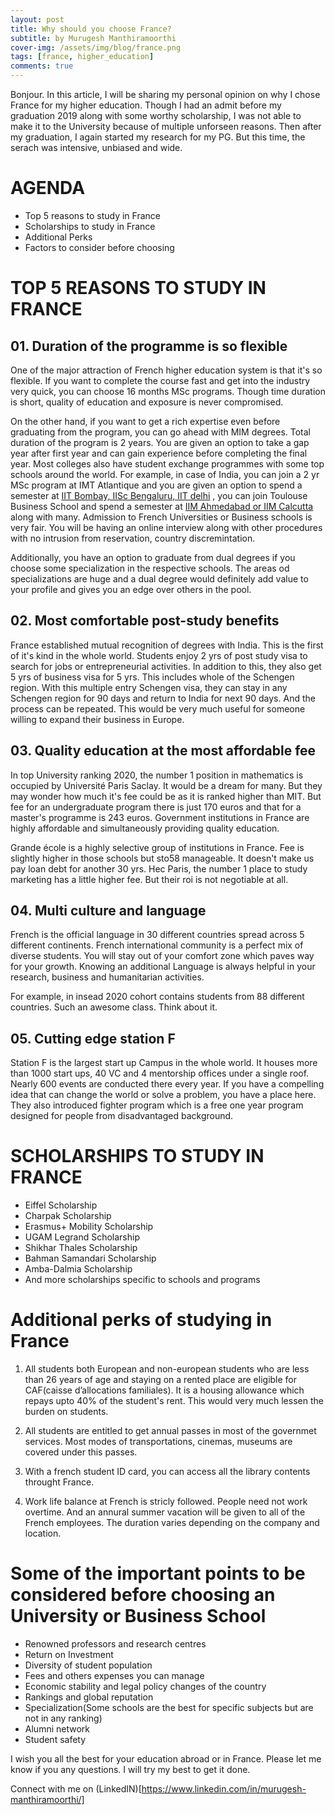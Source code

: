 ```yaml
---
layout: post
title: Why should you choose France?
subtitle: by Murugesh Manthiramoorthi
cover-img: /assets/img/blog/france.png
tags: [france, higher_education]
comments: true
---
```


Bonjour. In this article, I will be sharing my personal opinion on why I chose France for my higher education. Though I had an admit before my graduation 2019 along with some worthy scholarship, I was not able to make it to the University because of multiple unforseen reasons. Then after my graduation, I again started my research for my PG. But this time, the serach was intensive, unbiased and wide.

# AGENDA
* Top 5 reasons to study in France
* Scholarships to study in France
* Additional Perks
* Factors to consider before choosing 

# TOP 5 REASONS TO STUDY IN FRANCE

## 01. Duration of the programme is so flexible
One of the major attraction of French higher education system is that it's so flexible. If you want to complete the course fast and get into the industry very quick, you can choose 16 months MSc programs. Though time duration is short, quality of education and exposure is never compromised. 

On the other hand, if you want to get a rich expertise even before graduating from the program, you can go ahead with MIM degrees. Total duration of the program is 2 years. You are given an option to take a gap year after first year and can gain experience before completing the final year. Most colleges also have student exchange programmes with some top schools around the world. For example, in case of India, you can join a 2 yr MSc program at IMT Atlantique and you are given an option to spend a semester at [IIT Bombay, IISc Bengaluru, IIT delhi](https://www.imt-atlantique.fr/en/international/study-abroad-out/exchange-semesters) , you can join Toulouse Business School and spend a semester at [IIM Ahmedabad or IIM Calcutta](https://www.tbs-education.com/about-tbs/partners-universities/) along with many. Admission to French Universities or Business schools is very fair. You will be having an online interview along with other procedures with no intrusion from reservation, country discremintation.

Additionally, you have an option to graduate from dual degrees if you choose some specialization in the respective schools. The areas od specializations are huge and a dual degree would definitely add value to your profile and gives you an edge over others in the pool. 

## 02. Most comfortable post-study benefits
France established mutual recognition of degrees with India. This is the first of it's kind in the whole world. 
Students enjoy 2 yrs of post study visa to search for jobs or entrepreneurial activities. In addition to this, they also get 5 yrs of business visa for 5 yrs. This includes whole of the Schengen region. With this multiple entry Schengen visa, they can stay in any Schengen region for 90 days and return to India for next 90 days. And the process can be repeated. This would be very much useful for someone willing to expand their business in Europe. 

## 03. Quality education at the most affordable fee
In top University ranking 2020, the number 1 position in mathematics is occupied by Université Paris Saclay. It would be a dream for many. But they may wonder how much it's fee could be as it is ranked higher than MIT. But fee for an undergraduate program there is just 170 euros and that for a master's programme is 243 euros. Government institutions in France are highly affordable and simultaneously providing quality education. 

Grande école is a highly selective group of institutions in France. Fee is slightly higher in those schools but sto58 manageable. It doesn't make us pay loan debt for another 30 yrs. Hec Paris, the number 1 place to study marketing has a little higher fee. But their roi is not negotiable at all. 

## 04. Multi culture and language
French is the official language in 30 different countries spread across 5 different continents. French international community is a perfect mix of diverse students. You will stay out of your comfort zone which paves way for your growth. Knowing an additional Language is always helpful in your research, business and humanitarian activities. 

For example, in insead 2020 cohort contains students from 88 different countries. Such an awesome class. Think about it. 

## 05. Cutting edge station F
Station F is the largest start up Campus in the whole world. It houses more than 1000 start ups, 40 VC and 4 mentorship offices under a single roof. Nearly 600 events are conducted there every year. If you have a compelling idea that can change the world or solve a problem, you have a place here. They also introduced fighter program which is a free one year program designed for people from disadvantaged background. 

# SCHOLARSHIPS TO STUDY IN FRANCE

* Eiffel Scholarship
* Charpak Scholarship
* Erasmus+ Mobility Scholarship
* UGAM Legrand Scholarship
* Shikhar Thales Scholarship
* Bahman Samandari Scholarship
* Amba-Dalmia Scholarship 
* And more scholarships specific to schools and programs

# Additional perks of studying in France

01. All students both European and non-european students who are less than 26 years of age and staying on a rented place are eligible for CAF(caisse d’allocations familiales). It is a housing allowance which repays upto 40% of the student's rent. This would very much lessen the burden on students.

02. All students are entitled to get annual passes in most of the governmet services. Most modes of transportations, cinemas, museums are covered under this passes.

03. With a french student ID card, you can access all the library contents throught France.

04. Work life balance at French is stricly followed. People need not work overtime. And an annural summer vacation will be given to all of the French employees. The duration varies depending on the company and location.

# Some of the important points to be considered before choosing an University or Business School

* Renowned professors and research centres
* Return on Investment
* Diversity of student population
* Fees and others expenses you can manage
* Economic stability and legal policy changes of the country
* Rankings and global reputation
* Specialization(Some schools are the best for specific subjects but are not in any ranking)
* Alumni network
* Student safety

I wish you all the best for your education abroad or in France. Please let me know if you any questions. I will try my best to get it done. 

Connect with me on (LinkedIN)[https://www.linkedin.com/in/murugesh-manthiramoorthi/] 

